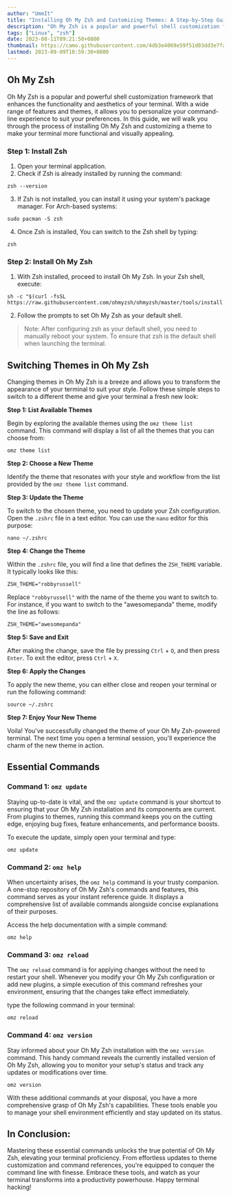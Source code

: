 ```yaml
---
author: "UmmIt"
title: "Installing Oh My Zsh and Customizing Themes: A Step-by-Step Guide"
description: "Oh My Zsh is a popular and powerful shell customization framework that enhances the functionality and aesthetics of your terminal. it allows you to personalize your command-line experience to suit your preferences."
tags: ["Linux", "zsh"]
date: 2023-08-11T09:21:50+0800
thumbnail: https://camo.githubusercontent.com/4db3e4069e59f51d03dd3e7fa5e89ab8fb95c9f4acda36cd5bfdf58d95269d92/68747470733a2f2f6f686d797a73682e73332e616d617a6f6e6177732e636f6d2f6f6d7a2d616e73692d6769746875622e706e67
lastmod: 2023-09-09T10:59:30+0800
---
```


## Oh My Zsh

Oh My Zsh is a popular and powerful shell customization framework that enhances the functionality and aesthetics of your terminal. With a wide range of features and themes, it allows you to personalize your command-line experience to suit your preferences. In this guide, we will walk you through the process of installing Oh My Zsh and customizing a theme to make your terminal more functional and visually appealing.

### Step 1: Install Zsh

1. Open your terminal application.
2. Check if Zsh is already installed by running the command:

```shell
zsh --version
```

3. If Zsh is not installed, you can install it using your system's package manager. For Arch-based systems:

```shell
sudo pacman -S zsh
```

4. Once Zsh is installed, You can switch to the Zsh shell by typing:

```shell
zsh
```

### Step 2: Install Oh My Zsh

1. With Zsh installed, proceed to install Oh My Zsh. In your Zsh shell, execute:

```shell
sh -c "$(curl -fsSL https://raw.githubusercontent.com/ohmyzsh/ohmyzsh/master/tools/install.sh)"
```

2. Follow the prompts to set Oh My Zsh as your default shell.

>Note: After configuring zsh as your default shell, you need to manually reboot your system. To ensure that zsh is the default shell when launching the terminal.

## Switching Themes in Oh My Zsh

Changing themes in Oh My Zsh is a breeze and allows you to transform the appearance of your terminal to suit your style. Follow these simple steps to switch to a different theme and give your terminal a fresh new look:

**Step 1: List Available Themes**

Begin by exploring the available themes using the `omz theme list` command. This command will display a list of all the themes that you can choose from:

```shell
omz theme list
```

**Step 2: Choose a New Theme**

Identify the theme that resonates with your style and workflow from the list provided by the `omz theme list` command.

**Step 3: Update the Theme**

To switch to the chosen theme, you need to update your Zsh configuration. Open the `.zshrc` file in a text editor. You can use the `nano` editor for this purpose:

```shell
nano ~/.zshrc
```

**Step 4: Change the Theme**

Within the `.zshrc` file, you will find a line that defines the `ZSH_THEME` variable. It typically looks like this:

```shell
ZSH_THEME="robbyrussell"
```

Replace `"robbyrussell"` with the name of the theme you want to switch to. For instance, if you want to switch to the "awesomepanda" theme, modify the line as follows:

```shell
ZSH_THEME="awesomepanda"
```

**Step 5: Save and Exit**

After making the change, save the file by pressing `Ctrl` + `O`, and then press `Enter`. To exit the editor, press `Ctrl` + `X`.

**Step 6: Apply the Changes**

To apply the new theme, you can either close and reopen your terminal or run the following command:

```shell
source ~/.zshrc
```

**Step 7: Enjoy Your New Theme**

Voila! You've successfully changed the theme of your Oh My Zsh-powered terminal. The next time you open a terminal session, you'll experience the charm of the new theme in action.

## Essential Commands

### Command 1: `omz update`

Staying up-to-date is vital, and the `omz update` command is your shortcut to ensuring that your Oh My Zsh installation and its components are current. From plugins to themes, running this command keeps you on the cutting edge, enjoying bug fixes, feature enhancements, and performance boosts.

To execute the update, simply open your terminal and type:

```shell
omz update
```

### Command 2: `omz help`

When uncertainty arises, the `omz help` command is your trusty companion. A one-stop repository of Oh My Zsh's commands and features, this command serves as your instant reference guide. It displays a comprehensive list of available commands alongside concise explanations of their purposes.

Access the help documentation with a simple command:

```shell
omz help
```

### Command 3: `omz reload`

The `omz reload` command is for applying changes without the need to restart your shell. Whenever you modify your Oh My Zsh configuration or add new plugins, a simple execution of this command refreshes your environment, ensuring that the changes take effect immediately.

type the following command in your terminal:

```shell
omz reload
```

### Command 4: `omz version`

Stay informed about your Oh My Zsh installation with the `omz version` command. This handy command reveals the currently installed version of Oh My Zsh, allowing you to monitor your setup's status and track any updates or modifications over time.

```shell
omz version
```

With these additional commands at your disposal, you have a more comprehensive grasp of Oh My Zsh's capabilities. These tools enable you to manage your shell environment efficiently and stay updated on its status.


## In Conclusion:

Mastering these essential commands unlocks the true potential of Oh My Zsh, elevating your terminal proficiency. From effortless updates to theme customization and command references, you're equipped to conquer the command line with finesse. Embrace these tools, and watch as your terminal transforms into a productivity powerhouse. Happy terminal hacking!